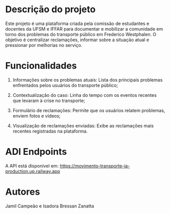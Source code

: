 # Descrição do projeto

Este projeto é uma plataforma criada pela comissão de estudantes e docentes da UFSM e IFFAR para documentar e mobilizar a comunidade em torno dos problemas do transporte público em Frederico Westphalen. O objetivo é centralizar reclamações, informar sobre a situação atual e pressionar por melhorias no serviço.


# Funcionalidades

1. Informações sobre os problemas atuais: Lista dos principais problemas enfrentados pelos usuários do transporte público;

2. Contextualização do caso: Linha do tempo com os eventos recentes que levaram à crise no transporte;

3. Formulário de reclamações: Permite que os usuários relatem problemas, enviem fotos e vídeos;

4. Visualização de reclamações enviadas: Exibe as reclamações mais recentes registradas na plataforma.


# ADI Endpoints

A API está disponível em: https://movimento-transporte-ja-production.up.railway.app


# Autores

Jamil Campeão e Isadora Bressan Zanatta

